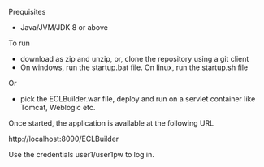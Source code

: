 Prequisites

- Java/JVM/JDK 8 or above

To run

- download as zip and unzip, or, clone the repository using a git client
- On windows, run the startup.bat file. On linux, run the startup.sh file

Or

- pick the ECLBuilder.war file, deploy and run on a servlet container like Tomcat, Weblogic etc.

Once started, the application is available at the following URL

http://localhost:8090/ECLBuilder

Use the credentials user1/user1pw to log in.
